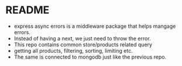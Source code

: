 # README

- express async errors is a middleware package that helps mangage errors.
- Instead of having a next, we just need to throw the error.
- This repo contains common store/products related query
- getting all products, filtering, sorting, limiting etc.
- The same is connected to mongodb just like the previous repo.
